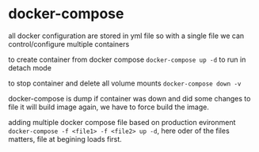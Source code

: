 # docker-compose

all docker configuration are stored in yml file so with a single file we can control/configure multiple containers

to create container from docker compose `docker-compose up -d` to run in detach mode

to stop container and delete all volume mounts `docker-compose down -v`

docker-compose is dump if container was down and did some changes to file it will build image again, we have to force build the image.

adding multiple docker compose file based on production evironment
`docker-compose -f <file1> -f <file2> up -d`, here oder of the files matters, file at begining loads first.
